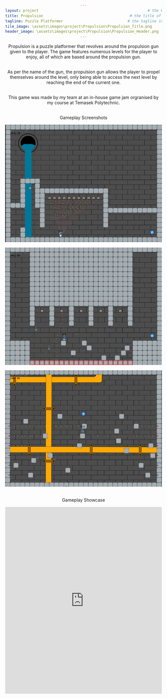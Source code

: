 ```yaml
---
layout: project                                                 # the HTML layout to use for the project page
title: Propulsion                                       # the title of the project
tagline: Puzzle Platformer                             # the tagline in the tile
tile_image: \assets\images\project\Propulsion\Propulsion_Title.png                      # the background image of the tile
header_image: \assets\images\project\Propulsion\Propulsion_Header.png       # the background image of the header (height: 240px)
---
```

<style>
      h1 {text-align: center;}
      p {text-align: center;}
      div {text-align: center;}
</style>
Propulsion is a puzzle platformer that revolves around the propulsion gun given to the player. The game features numerous levels for the player to enjoy, all of which are based around the propulsion gun. 

<br>As per the name of the gun, the propulsion gun allows the player to propel themselves around the level, only being able to access the next level by reaching the end of the current one.

<br>This game was made by my team at an in-house game jam orgranised by my course at Temasek Polytechnic.

<br>Gameplay Screenshots

![Image](\assets\images\project\Propulsion\Propulsion_ss_1.png)

![Image](\assets\images\project\Propulsion\Propulsion_ss_2.png)

![Image](\assets\images\project\Propulsion\Propulsion_ss_3.png)

<br>Gameplay Showcase

<iframe width="100%" height="600px" src="https://www.youtube.com/embed/Jb5Ee64ZcVQ" frameborder="0" allowfullscreen></iframe>